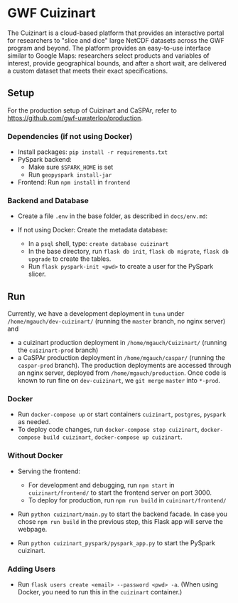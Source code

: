 
# GWF Cuizinart

The Cuizinart is a cloud-based platform that provides an interactive portal for researchers to "slice and dice" large NetCDF datasets across the GWF program and beyond.
The platform provides an easy-to-use interface similar to Google Maps: researchers select products and variables of interest, provide geographical bounds, and after a short wait, are delivered a custom dataset that meets their exact specifications.

## Setup

For the production setup of Cuizinart and CaSPAr, refer to https://github.com/gwf-uwaterloo/production.

### Dependencies (if not using Docker)
- Install packages: `pip install -r requirements.txt`
- PySpark backend: 
  - Make sure `$SPARK_HOME` is set
  - Run `geopyspark install-jar`
- Frontend: Run `npm install` in `frontend`

### Backend and Database
- Create a file `.env` in the base folder, as described in `docs/env.md`:

- If not using Docker: Create the metadata database:
  - In a `psql` shell, type: `create database cuizinart`
  - In the base directory, run `flask db init`, `flask db migrate`, `flask db upgrade` to create the tables.
  - Run `flask pyspark-init <pwd>` to create a user for the PySpark slicer.

## Run

Currently, we have a development deployment in `tuna` under `/home/mgauch/dev-cuizinart/` (running the `master` branch, no nginx server) and 
- a cuizinart production deployment in `/home/mgauch/Cuizinart/` (running the `cuizinart-prod` branch)
- a CaSPAr production deployment in `/home/mgauch/caspar/` (running the `caspar-prod` branch).
The production deployments are accessed through an nginx server, deployed from `/home/mgauch/production`.
Once code is known to run fine on `dev-cuizinart`, we `git merge` `master` into `*-prod`.

### Docker
- Run `docker-compose up` or start containers `cuizinart`, `postgres`, `pyspark` as needed.
- To deploy code changes, run `docker-compose stop cuizinart`, `docker-compose build cuizinart`, `docker-compose up cuizinart`.

### Without Docker
- Serving the frontend:
  - For development and debugging, run `npm start` in `cuizinart/frontend/` to start the frontend server on port 3000.
  - To deploy for production, run `npm run build` in `cuininart/frontend/`

- Run `python cuizinart/main.py` to start the backend facade. 
In case you chose `npm run build` in the previous step, this Flask app will serve the webpage.

- Run `python cuizinart_pyspark/pyspark_app.py` to start the PySpark cuizinart.

### Adding Users
- Run `flask users create <email> --password <pwd> -a`. (When using Docker, you need to run this in the `cuizinart` container.)

